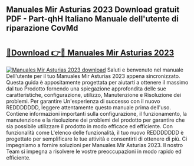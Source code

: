 ## Manuales Mir Asturias 2023 Download gratuit PDF - Part-qhH Italiano Manuale dell'utente di riparazione CovMd

# <h2><a href="http://dfc12mn.blite.top/?on=Manuales+Mir+Asturias+2023">🔗Download 👉🔴 Manuales Mir Asturias 2023</a></h2>

[![Manuales Mir Asturias 2023 download](https://i.imgur.com/lujVjoI.png)](http://dfc12mn.blite.top/?on=Manuales+Mir+Asturias+2023)
Saluti e benvenuto nel manuale Dell'utente per il tuo Manuales Mir Asturias 2023 appena sincronizzato. Questa guida è appositamente progettata per aiutarti a ottenere il massimo dal tuo Prodotto fornendo una spiegazione approfondita delle sue caratteristiche, configurazione, utilizzo, Manutenzione e Risoluzione dei problemi. Per garantire Un'esperienza di successo con il nuovo REDDDDDDD, leggere attentamente questo manuale prima dell'uso. Contiene informazioni importanti sulla configurazione, il funzionamento, la manutenzione e la risoluzione dei problemi del prodotto per garantire che sia possibile utilizzare il prodotto in modo efficace ed efficiente. Con funzionalità come L'elenco delle funzionalità, il tuo nuovo REDDDDDDD è progettato per semplificare le tue attività e consentirti di ottenere di più. Ci impegniamo a fornire soluzioni per Manuales Mir Asturias 2023. Il nostro Team si impegna a risolvere le vostre preoccupazioni in modo rapido ed efficiente.
